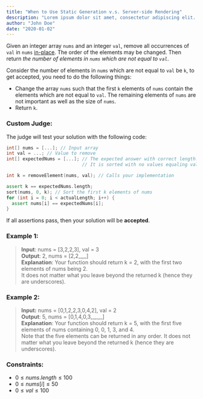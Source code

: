 ```yaml
---
title: "When to Use Static Generation v.s. Server-side Rendering"
description: "Lorem ipsum dolor sit amet, consectetur adipiscing elit. Sed elit nibh, vulputate a accumsan ac, semper eu mi. Proin sollicitudin mi erat, sit amet efficitur mi dapibus nec. Nam id arcu porta, tincidunt elit nec, suscipit orci. Duis tempor maximus mi. Suspendisse varius, nunc ac interdum tincidunt, ipsum metus pellentesque magna, id porta enim quam vitae leo. Cras sit amet libero in ex finibus auctor eget id arcu. Etiam sollicitudin justo at bibendum lobortis. Maecenas vulputate odio eget sodales posuere. Aenean ultricies est quis magna cursus convallis. Donec ornare elementum volutpat. "
author: "John Doe"
date: "2020-01-02"
---
```


Given an integer array `nums` and an integer `val`, remove all occurrences of `val` in `nums` [in-place](https://en.wikipedia.org/wiki/In-place_algorithm). The order of the elements may be changed. Then return _the number of elements in `nums` which are not equal to `val`_.

Consider the number of elements in `nums` which are not equal to `val` be `k`, to get accepted, you need to do the following things:

- Change the array `nums` such that the first `k` elements of `nums` contain the elements which are not equal to `val`. The remaining elements of `nums` are not important as well as the size of `nums`.
- Return `k`.

### Custom Judge:

The judge will test your solution with the following code:

```cpp
int[] nums = [...]; // Input array
int val = ...; // Value to remove
int[] expectedNums = [...]; // The expected answer with correct length.
                            // It is sorted with no values equaling val.

int k = removeElement(nums, val); // Calls your implementation

assert k == expectedNums.length;
sort(nums, 0, k); // Sort the first k elements of nums
for (int i = 0; i < actualLength; i++) {
  assert nums[i] == expectedNums[i];
}
```

If all assertions pass, then your solution will be **accepted**.

### Example 1:

> **Input**: nums = [3,2,2,3], val = 3<br/>**Output**: 2, nums = [2,2,\_,\_]<br/>**Explanation**: Your function should return k = 2, with the first two elements of nums being 2.<br/>It does not matter what you leave beyond the returned k (hence they are underscores).

### Example 2:

> **Input:** nums = [0,1,2,2,3,0,4,2], val = 2<br/>**Output**: 5, nums = [0,1,4,0,3,\_,\_,\_]<br/>**Explanation**: Your function should return k = 5, with the first five elements of nums containing 0, 0, 1, 3, and 4.<br/>
> Note that the five elements can be returned in any order.
> It does not matter what you leave beyond the returned k (hence they are underscores).

### Constraints:

- $0 \le nums.length \le 100$
- $0 \le nums[i] \le 50$
- $0 \le val \le 100$
